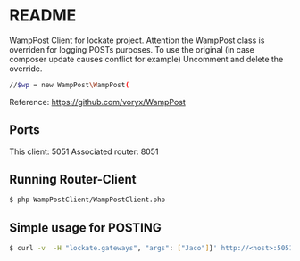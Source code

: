 # README

WampPost Client for lockate project.
Attention the WampPost class is overriden for logging POSTs purposes.
To use the original (in case composer update causes conflict for example)
Uncomment and delete the override.
```bash
//$wp = new WampPost\WampPost(
```

Reference: https://github.com/voryx/WampPost

## Ports

This client: 5051
Associated router: 8051

## Running Router-Client
```bash
$ php WampPostClient/WampPostClient.php
```

## Simple usage for POSTING
```bash
$ curl -v  -H "lockate.gateways", "args": ["Jaco"]}' http://<host>:5051/pub 
```
